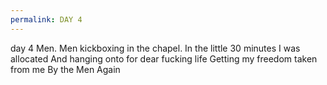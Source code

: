 ```yaml
---
permalink: DAY 4
---
```

day 4
Men. 
Men kickboxing in the chapel. 
In the little 30 minutes I was allocated
And hanging onto for dear fucking life 
Getting my freedom taken from me 
By the Men 
Again 


